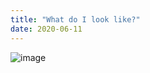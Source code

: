 ```yaml
---
title: "What do I look like?"
date: 2020-06-11
---
```


![image](https://user-images.githubusercontent.com/66796653/84440791-9a7fbd00-ac08-11ea-9389-d18cb32bed50.png)
